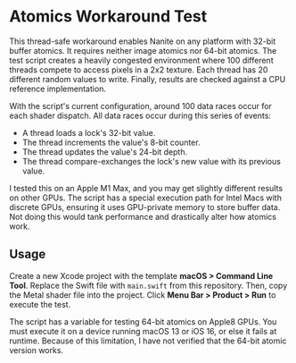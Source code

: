 # Atomics Workaround Test

This thread-safe workaround enables Nanite on any platform with 32-bit buffer atomics. It requires neither image atomics nor 64-bit atomics. The test script creates a heavily congested environment where 100 different threads compete to access pixels in a 2x2 texture. Each thread has 20 different random values to write. Finally, results are checked against a CPU reference implementation.

With the script's current configuration, around 100 data races occur for each shader dispatch. All data races occur during this series of events:

- A thread loads a lock's 32-bit value.
- The thread increments the value's 8-bit counter.
- The thread updates the value's 24-bit depth.
- The thread compare-exchanges the lock's new value with its previous value.

I tested this on an Apple M1 Max, and you may get slightly different results on other GPUs. The script has a special execution path for Intel Macs with discrete GPUs, ensuring it uses GPU-private memory to store buffer data. Not doing this would tank performance and drastically alter how atomics work.

## Usage

Create a new Xcode project with the template <b>macOS > Command Line Tool</b>. Replace the Swift file with `main.swift` from this repository. Then, copy the Metal shader file into the project. Click <b>Menu Bar > Product > Run</b> to execute the test.

The script has a variable for testing 64-bit atomics on Apple8 GPUs. You must execute it on a device running macOS 13 or iOS 16, or else it fails at runtime. Because of this limitation, I have not verified that the 64-bit atomic version works.
